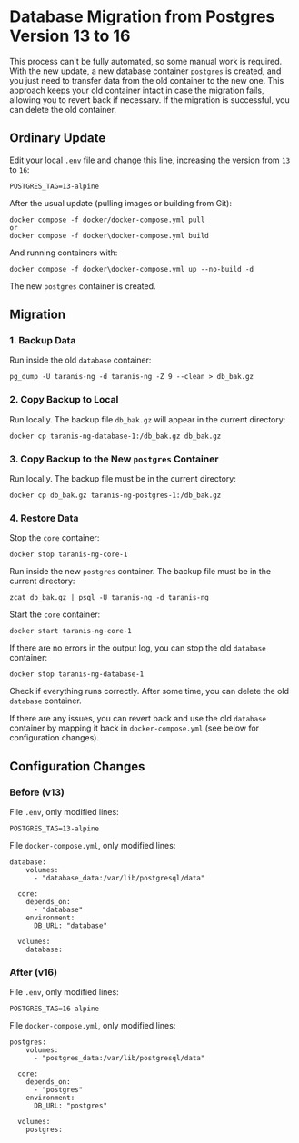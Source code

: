# Database Migration from Postgres Version 13 to 16

This process can't be fully automated, so some manual work is required. With the new update, a new database container `postgres` is created, and you just need to transfer data from the old container to the new one. This approach keeps your old container intact in case the migration fails, allowing you to revert back if necessary. If the migration is successful, you can delete the old container.

## Ordinary Update
Edit your local `.env` file and change this line, increasing the version from `13` to `16`:
```
POSTGRES_TAG=13-alpine
```

After the usual update (pulling images or building from Git):

```
docker compose -f docker/docker-compose.yml pull
or
docker compose -f docker\docker-compose.yml build
```

And running containers with:

```
docker compose -f docker\docker-compose.yml up --no-build -d
```

The new `postgres` container is created.

## Migration

### 1. Backup Data
Run inside the old `database` container:

```
pg_dump -U taranis-ng -d taranis-ng -Z 9 --clean > db_bak.gz
```

### 2. Copy Backup to Local
Run locally. The backup file `db_bak.gz` will appear in the current directory:

```
docker cp taranis-ng-database-1:/db_bak.gz db_bak.gz
```

### 3. Copy Backup to the New `postgres` Container
Run locally. The backup file must be in the current directory:

```
docker cp db_bak.gz taranis-ng-postgres-1:/db_bak.gz
```

### 4. Restore Data
Stop the `core` container:

```
docker stop taranis-ng-core-1
```

Run inside the new `postgres` container. The backup file must be in the current directory:

```
zcat db_bak.gz | psql -U taranis-ng -d taranis-ng
```

Start the `core` container:

```
docker start taranis-ng-core-1
```

If there are no errors in the output log, you can stop the old `database` container:

```
docker stop taranis-ng-database-1
```

Check if everything runs correctly. After some time, you can delete the old `database` container.

If there are any issues, you can revert back and use the old `database` container by mapping it back in `docker-compose.yml` (see below for configuration changes).

## Configuration Changes

### Before (v13)

File `.env`, only modified lines:

```
POSTGRES_TAG=13-alpine
```

File `docker-compose.yml`, only modified lines:

```
database:
    volumes:
      - "database_data:/var/lib/postgresql/data"

  core:
    depends_on:
      - "database"
    environment:
      DB_URL: "database"
      
  volumes:
    database:
```

### After (v16)

File `.env`, only modified lines:

```
POSTGRES_TAG=16-alpine
```

File `docker-compose.yml`, only modified lines:

```
postgres:
    volumes:
      - "postgres_data:/var/lib/postgresql/data"

  core:
    depends_on:
      - "postgres"
    environment:
      DB_URL: "postgres"
      
  volumes:
    postgres:
```
